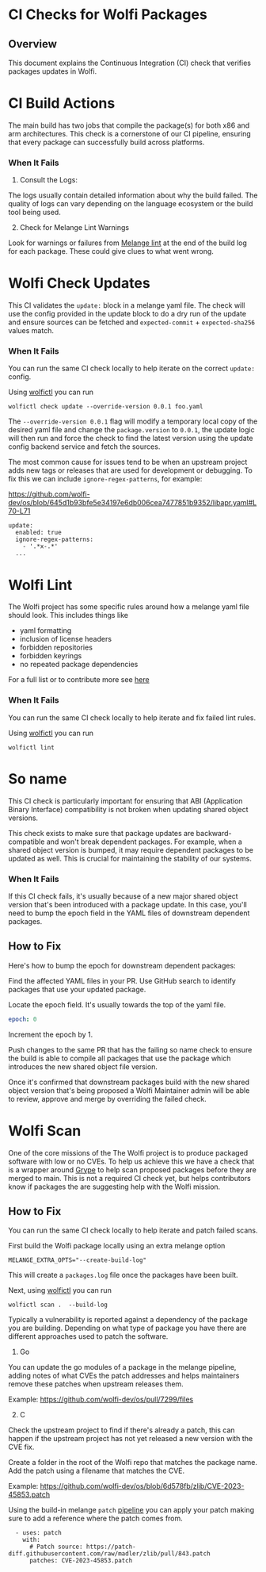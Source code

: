 # CI Checks for Wolfi Packages

## Overview
This document explains the Continuous Integration (CI) check that verifies packages updates in Wolfi. 

# CI Build Actions

The main build has two jobs that compile the package(s) for both x86 and arm architectures. This check is a cornerstone of our CI pipeline, ensuring that every package can successfully build across platforms.

### When It Fails

1. Consult the Logs: 

The logs usually contain detailed information about why the build failed. The quality of logs can vary depending on the language ecosystem or the build tool being used.

2. Check for Melange Lint Warnings

Look for warnings or failures from [Melange lint](https://github.com/chainguard-dev/melange/blob/main/docs/LINTER.md) at the end of the build log for each package. These could give clues to what went wrong.


# Wolfi Check Updates

This CI validates the `update:` block in a melange yaml file.  The check will use the config provided in the update block to do a dry run of the update and ensure sources can be fetched and `expected-commit` + `expected-sha256` values match.

### When It Fails

You can run the same CI check locally to help iterate on the correct `update:` config.

Using [wolfictl](https://github.com/wolfi-dev/wolfictl) you can run

```
wolfictl check update --override-version 0.0.1 foo.yaml
```

The `--override-version 0.0.1` flag will modify a temporary local copy of the desired yaml file and change the `package.version` to `0.0.1`, the update logic will then run and force the check to find the latest version using the update config backend service and fetch the sources.

The most common cause for issues tend to be when an upstream project adds new tags or releases that are used for development or debugging.  To fix this we can include `ignore-regex-patterns`, for example:

https://github.com/wolfi-dev/os/blob/645d1b93bfe5e34197e6db006cea7477851b9352/libapr.yaml#L70-L71
```
update:
  enabled: true
  ignore-regex-patterns:
    - '.*x-.*'
  ...
```

# Wolfi Lint

The Wolfi project has some specific rules around how a melange yaml file should look.  This includes things like

- yaml formatting
- inclusion of license headers
- forbidden repositories
- forbidden keyrings
- no repeated package dependencies

For a full list or to contribute more see [here](https://github.com/wolfi-dev/wolfictl/blob/79d21a2bbc2f682b6df8cf46c955257dca545367/pkg/lint/rules.go#L38)

### When It Fails

You can run the same CI check locally to help iterate and fix failed lint rules.

Using [wolfictl](https://github.com/wolfi-dev/wolfictl) you can run

```
wolfictl lint
```

# So name
This CI check is particularly important for ensuring that ABI (Application Binary Interface) compatibility is not broken when updating shared object versions.

This check exists to make sure that package updates are backward-compatible and won't break dependent packages. For example, when a shared object version is bumped, it may require dependent packages to be updated as well. This is crucial for maintaining the stability of our systems.

### When It Fails
If this CI check fails, it's usually because of a new major shared object version that's been introduced with a package update. In this case, you'll need to bump the epoch field in the YAML files of downstream dependent packages.

## How to Fix
Here's how to bump the epoch for downstream dependent packages:

Find the affected YAML files in your PR. Use GitHub search to identify packages that use your updated package.

Locate the epoch field. It's usually towards the top of the yaml file.

```yaml
epoch: 0
```
Increment the epoch by 1.

Push changes to the same PR that has the failing so name check to ensure the build is able to compile all packages that use the package which introduces the new shared object file version.

Once it's confirmed that downstream packages build with the new shared object version that's being proposed a Wolfi Maintainer admin will be able to review, approve and merge by overriding the failed check.


# Wolfi Scan

One of the core missions of the The Wolfi project is to produce packaged software with low or no CVEs.  To help us achieve this we have a check that is a wrapper around [Grype](https://github.com/anchore/grype) to help scan proposed packages before they are merged to main.  This is not a required CI check yet, but helps contributors know if packages the are suggesting help with the Wolfi mission.

## How to Fix

You can run the same CI check locally to help iterate and patch failed scans.

First build the Wolfi package locally using an extra melange option

```
MELANGE_EXTRA_OPTS="--create-build-log"
```

This will create a `packages.log` file once the packages have been built.

Next, using [wolfictl](https://github.com/wolfi-dev/wolfictl) you can run

```
wolfictl scan .  --build-log
```

Typically a vulnerability is reported against a dependency of the package you are building.  Depending on what type of package you have there are different approaches used to patch the software.

1. Go

You can update the go modules of a package in the melange pipeline, adding notes of what CVEs the patch addresses and helps maintainers remove these patches when upstream releases them.

Example: https://github.com/wolfi-dev/os/pull/7299/files

2. C

Check the upstream project to find if there's already a patch, this can happen if the upstream project has not yet released a new version with the CVE fix.

Create a folder in the root of the Wolfi repo that matches the package name.  Add the patch using a filename that matches the CVE.

Example: https://github.com/wolfi-dev/os/blob/6d578fb/zlib/CVE-2023-45853.patch

Using the build-in melange `patch` [pipeline](https://github.com/chainguard-dev/melange/blob/main/pkg/build/pipelines/patch.yaml) you can apply your patch making sure to add a reference where the patch comes from.

```
  - uses: patch
    with:
      # Patch source: https://patch-diff.githubusercontent.com/raw/madler/zlib/pull/843.patch
      patches: CVE-2023-45853.patch
```